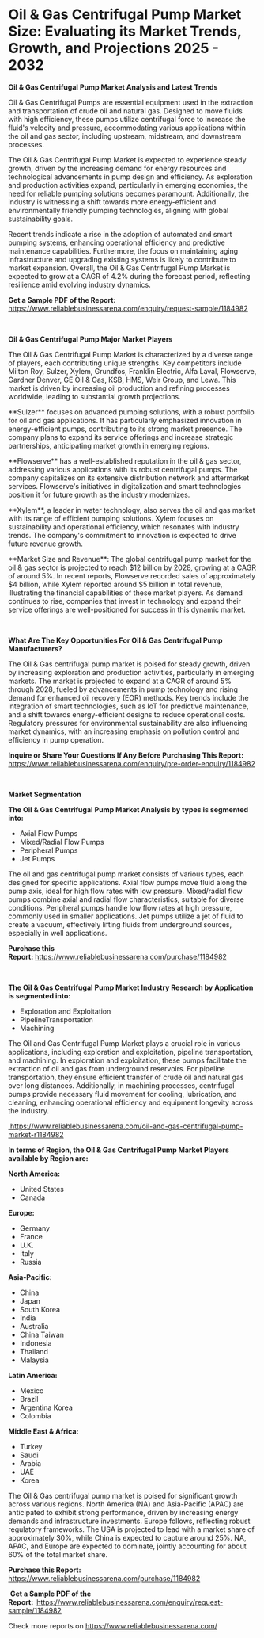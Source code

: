 <p><h1>Oil & Gas Centrifugal Pump Market Size: Evaluating its Market Trends, Growth, and Projections 2025 - 2032</h1></p><p><strong>Oil & Gas Centrifugal Pump Market Analysis and Latest Trends</strong></p>
<p><p>Oil & Gas Centrifugal Pumps are essential equipment used in the extraction and transportation of crude oil and natural gas. Designed to move fluids with high efficiency, these pumps utilize centrifugal force to increase the fluid's velocity and pressure, accommodating various applications within the oil and gas sector, including upstream, midstream, and downstream processes.</p><p>The Oil & Gas Centrifugal Pump Market is expected to experience steady growth, driven by the increasing demand for energy resources and technological advancements in pump design and efficiency. As exploration and production activities expand, particularly in emerging economies, the need for reliable pumping solutions becomes paramount. Additionally, the industry is witnessing a shift towards more energy-efficient and environmentally friendly pumping technologies, aligning with global sustainability goals.</p><p>Recent trends indicate a rise in the adoption of automated and smart pumping systems, enhancing operational efficiency and predictive maintenance capabilities. Furthermore, the focus on maintaining aging infrastructure and upgrading existing systems is likely to contribute to market expansion. Overall, the Oil & Gas Centrifugal Pump Market is expected to grow at a CAGR of 4.2% during the forecast period, reflecting resilience amid evolving industry dynamics.</p></p>
<p><strong>Get a Sample PDF of the Report:&nbsp;</strong> <a href="https://www.reliablebusinessarena.com/enquiry/request-sample/1184982?utm_campaign=3535&utm_medium=2&utm_source=Github&utm_content=ia&utm_term=28032025&utm_id=oil-gas-centrifugal-pump">https://www.reliablebusinessarena.com/enquiry/request-sample/1184982</a></p>
<p>&nbsp;</p>
<p><strong>Oil & Gas Centrifugal Pump Major Market Players</strong></p>
<p><p>The Oil & Gas Centrifugal Pump Market is characterized by a diverse range of players, each contributing unique strengths. Key competitors include Milton Roy, Sulzer, Xylem, Grundfos, Franklin Electric, Alfa Laval, Flowserve, Gardner Denver, GE Oil & Gas, KSB, HMS, Weir Group, and Lewa. This market is driven by increasing oil production and refining processes worldwide, leading to substantial growth projections.</p><p>**Sulzer** focuses on advanced pumping solutions, with a robust portfolio for oil and gas applications. It has particularly emphasized innovation in energy-efficient pumps, contributing to its strong market presence. The company plans to expand its service offerings and increase strategic partnerships, anticipating market growth in emerging regions.</p><p>**Flowserve** has a well-established reputation in the oil & gas sector, addressing various applications with its robust centrifugal pumps. The company capitalizes on its extensive distribution network and aftermarket services. Flowserve's initiatives in digitalization and smart technologies position it for future growth as the industry modernizes.</p><p>**Xylem**, a leader in water technology, also serves the oil and gas market with its range of efficient pumping solutions. Xylem focuses on sustainability and operational efficiency, which resonates with industry trends. The company's commitment to innovation is expected to drive future revenue growth.</p><p>**Market Size and Revenue**: The global centrifugal pump market for the oil & gas sector is projected to reach $12 billion by 2028, growing at a CAGR of around 5%. In recent reports, Flowserve recorded sales of approximately $4 billion, while Xylem reported around $5 billion in total revenue, illustrating the financial capabilities of these market players. As demand continues to rise, companies that invest in technology and expand their service offerings are well-positioned for success in this dynamic market.</p></p>
<p>&nbsp;</p>
<p><strong>What Are The Key Opportunities For Oil & Gas Centrifugal Pump Manufacturers?</strong></p>
<p><p>The Oil & Gas centrifugal pump market is poised for steady growth, driven by increasing exploration and production activities, particularly in emerging markets. The market is projected to expand at a CAGR of around 5% through 2028, fueled by advancements in pump technology and rising demand for enhanced oil recovery (EOR) methods. Key trends include the integration of smart technologies, such as IoT for predictive maintenance, and a shift towards energy-efficient designs to reduce operational costs. Regulatory pressures for environmental sustainability are also influencing market dynamics, with an increasing emphasis on pollution control and efficiency in pump operation.</p></p>
<p><strong>Inquire or Share Your Questions If Any Before Purchasing This Report:</strong> <a href="https://www.reliablebusinessarena.com/enquiry/pre-order-enquiry/1184982?utm_campaign=3535&utm_medium=2&utm_source=Github&utm_content=ia&utm_term=28032025&utm_id=oil-gas-centrifugal-pump">https://www.reliablebusinessarena.com/enquiry/pre-order-enquiry/1184982</a></p>
<p>&nbsp;</p>
<p><strong>Market Segmentation</strong></p>
<p><strong>The Oil & Gas Centrifugal Pump Market Analysis by types is segmented into:</strong></p>
<p><ul><li>Axial Flow Pumps</li><li>Mixed/Radial Flow Pumps</li><li>Peripheral Pumps</li><li>Jet Pumps</li></ul></p>
<p><p>The oil and gas centrifugal pump market consists of various types, each designed for specific applications. Axial flow pumps move fluid along the pump axis, ideal for high flow rates with low pressure. Mixed/radial flow pumps combine axial and radial flow characteristics, suitable for diverse conditions. Peripheral pumps handle low flow rates at high pressure, commonly used in smaller applications. Jet pumps utilize a jet of fluid to create a vacuum, effectively lifting fluids from underground sources, especially in well applications.</p></p>
<p><strong>Purchase this Report:&nbsp;</strong><a href="https://www.reliablebusinessarena.com/purchase/1184982?utm_campaign=3535&utm_medium=2&utm_source=Github&utm_content=ia&utm_term=28032025&utm_id=oil-gas-centrifugal-pump">https://www.reliablebusinessarena.com/purchase/1184982</a></p>
<p>&nbsp;</p>
<p><strong>The Oil & Gas Centrifugal Pump Market Industry Research by Application is segmented into:</strong></p>
<p><ul><li>Exploration and Exploitation</li><li>PipelineTransportation</li><li>Machining</li></ul></p>
<p><p>The Oil and Gas Centrifugal Pump Market plays a crucial role in various applications, including exploration and exploitation, pipeline transportation, and machining. In exploration and exploitation, these pumps facilitate the extraction of oil and gas from underground reservoirs. For pipeline transportation, they ensure efficient transfer of crude oil and natural gas over long distances. Additionally, in machining processes, centrifugal pumps provide necessary fluid movement for cooling, lubrication, and cleaning, enhancing operational efficiency and equipment longevity across the industry.</p></p>
<p><a href="https://www.reliablebusinessarena.com/oil-and-gas-centrifugal-pump-market-r1184982?utm_campaign=3535&utm_medium=2&utm_source=Github&utm_content=ia&utm_term=28032025&utm_id=oil-gas-centrifugal-pump">&nbsp;https://www.reliablebusinessarena.com/oil-and-gas-centrifugal-pump-market-r1184982</a></p>
<p><strong>In terms of Region, the Oil & Gas Centrifugal Pump Market Players available by Region are:</strong></p>
<p>
    <p> <strong> North America: </strong>
        <ul>
            <li>United States</li>
            <li>Canada</li>
        </ul>
        </p> 
    <p> <strong> Europe: </strong>
        <ul>
            <li>Germany</li>
            <li>France</li>
            <li>U.K.</li>
            <li>Italy</li>
            <li>Russia</li>
        </ul>
        </p> 
    <p> <strong> Asia-Pacific: </strong>
        <ul>
            <li>China</li>
            <li>Japan</li>
            <li>South Korea</li>
            <li>India</li>
            <li>Australia</li>
            <li>China Taiwan</li>
            <li>Indonesia</li>
            <li>Thailand</li>
            <li>Malaysia</li>
        </ul>
        </p> 
    <p> <strong> Latin America: </strong>
        <ul>
            <li>Mexico</li>
            <li>Brazil</li>
            <li>Argentina Korea</li>
            <li>Colombia</li>
        </ul>
        </p> 
    <p> <strong> Middle East & Africa: </strong>
        <ul>
            <li>Turkey</li>
            <li>Saudi</li>
            <li>Arabia</li>
            <li>UAE</li>
            <li>Korea</li>
        </ul>
    </p>
    </p>
<p><p>The Oil & Gas centrifugal pump market is poised for significant growth across various regions. North America (NA) and Asia-Pacific (APAC) are anticipated to exhibit strong performance, driven by increasing energy demands and infrastructure investments. Europe follows, reflecting robust regulatory frameworks. The USA is projected to lead with a market share of approximately 30%, while China is expected to capture around 25%. NA, APAC, and Europe are expected to dominate, jointly accounting for about 60% of the total market share.</p></p>
<p><strong>Purchase this Report: </strong><a href="https://www.reliablebusinessarena.com/purchase/1184982?utm_campaign=3535&utm_medium=2&utm_source=Github&utm_content=ia&utm_term=28032025&utm_id=oil-gas-centrifugal-pump">https://www.reliablebusinessarena.com/purchase/1184982</a></p>
<p>&nbsp;<strong>Get a Sample PDF of the Report:&nbsp;&nbsp;</strong><a href="https://www.reliablebusinessarena.com/enquiry/request-sample/1184982?utm_campaign=3535&utm_medium=2&utm_source=Github&utm_content=ia&utm_term=28032025&utm_id=oil-gas-centrifugal-pump">https://www.reliablebusinessarena.com/enquiry/request-sample/1184982</a></p>
<p><strong></strong></p>
<p>Check more reports on <a href="https://www.reliablebusinessarena.com/?utm_campaign=3535&utm_medium=2&utm_source=Github&utm_content=ia&utm_term=28032025&utm_id=oil-gas-centrifugal-pump">https://www.reliablebusinessarena.com/</a></p>